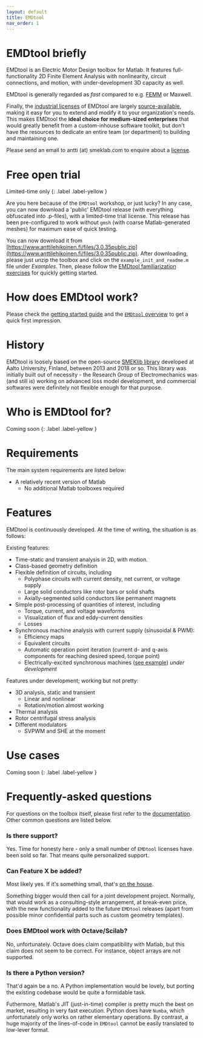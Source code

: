 ```yaml
---
layout: default
title: EMDtool
nav_order: 1
---
```


# EMDtool briefly

EMDtool is an Electric Motor Design toolbox for Matlab. It features full-functionality 2D Finite Element Analysis with nonlinearity, circuit connections, and motion, with under-development 3D capacity as well.

EMDtool is generally regarded as _fast_ compared to e.g. [FEMM](https://www.femm.info/wiki/HomePage) or Maxwell.

Finally, the [industrial licenses](pricing.html) of EMDtool are largely [source-available](https://en.wikipedia.org/wiki/Source-available_software), making it easy for you to extend and modify it to your organization's needs. This 
makes EMDtool the **ideal choice for medium-sized enterprises** that would greatly benefit from a custom-inhouse software toolkit, but don't have the resources to dedicate an entire team (or department) to building and 
maintaining one.

Please send an email to antti (at) smeklab.com to enquire about a [license](pricing.html).

# Free open trial

Limited-time only
{: .label .label-yellow }

Are you here because of the `EMDtool` workshop, or just lucky? In any case, you can now download a 'public' EMDtool release (with everything 
obfuscated into .p-files), with a limited-time trial license. This release has been pre-configured to work without `gmsh` (with coarse
Matlab-generated meshes) for maximum ease of quick testing.

You can now download it from [https://www.anttilehikoinen.fi/files/3.0.35public.zip](https://www.anttilehikoinen.fi/files/3.0.35public.zip).
After downloading, please just unzip the toolbox and click on the `example_init_and_readme.m` file under _Examples_. Then, please follow the 
[EMDtool familiarization exercises](documentation/knowledge_base/exercises.html) for quickly getting started.


# How does EMDtool work?

Please check the [getting started guide](documentation/getting_started.html) and the [`EMDtool` overview](documentation/emdtool_briefly.html) to get a quick first impression.

# History

EMDtool is loosely based on the open-source [SMEKlib library](https://github.com/AnttiLehikoinen/SMEKlib) developed at Aalto University, Finland, between 2013 and 2018 or so. This library was initially built out of
necessity - the Research Group of Electromechanics was (and still is) working on advanced loss model development, and commercial softwares were definitely not flexible enough for that purpose.

# Who is EMDtool for?

Coming soon
{: .label .label-yellow }

# Requirements

The main system requirements are listed below:

* A relatively recent version of Matlab
    * No additional Matlab toolboxes required
	
# Features

EMDtool is continuously developed. At the time of writing, the situation is as follows:

Existing features:

* Time-static and transient analysis in 2D, with motion.
* Class-based geometry definition
* Flexible definition of circuits, including
    * Polyphase circuits with current density, net current, or voltage supply
    * Large solid conductors like rotor bars or solid shafts
    * Axially-segmented solid conductors like permanent magnets 
* Simple post-processing of quantities of interest, including
    * Torque, current, and voltage waveforms
    * Visualization of flux and eddy-current densities
    * Losses 
* Synchronous machine analysis with current supply (sinusoidal & PWM):
    * Efficiency maps
    * Equivalent circuits
    * Automatic operation point iteration (current d- and q-axis components for reaching desired speed, torque point) 
	* Electrically-excited synchronous machines ([see example](https://www.anttilehikoinen.fi/general/mahle-magnet-free-motor-first-impressions/)) _under development_

Features under development; working but not pretty:
* 3D analysis, static and transient
    * Linear and nonlinear
	* Rotation/motion almost working
* Thermal analysis
* Rotor centrifugal stress analysis
* Different modulators
	* SVPWM and SHE at the moment

# Use cases

Coming soon
{: .label .label-yellow }

# Frequently-asked questions

For questions on the toolbox itself, please first refer to the [documentation](documentation/documentation.html). Other common questions are listed below.

### Is there support?

Yes. Time for honesty here - only a small number of `EMDtool` licenses have been sold so far. That means quite personalized support.

### Can **Feature X** be added?

Most likely yes. If it's something small, that's [on the house](https://www.smeklab.com).

Something bigger would then call for a joint development project. Normally, that would work as a consulting-style arrangement, at break-even price, with the new functionality added to the future `EMDtool`
releases (apart from possible minor confidential parts such as custom geometry templates).

### Does EMDtool work with Octave/Scilab?

No, unfortunately. Octave does claim compatibility with Matlab, but this claim does not seem to be correct. For instance, object arrays are not supported.

### Is there a Python version?

That'd again be a no. A Python implementation would be lovely, but porting the existing codebase would be quite a formidable task. 

Futhermore, Matlab's JIT (just-in-time) compiler is pretty much the best on market, resulting in very fast execution. Python does have `Numba`, which unfortunately only works on rather elementary operations.
By contrast, a huge majority of the lines-of-code in `EMDtool` cannot be easily translated to low-lever format.
